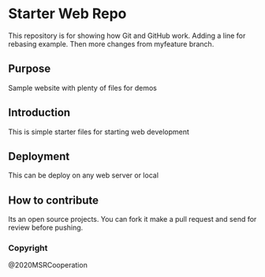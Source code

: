 # Starter Web Repo

This repository is for showing how Git and GitHub work.
Adding a line for rebasing example. Then more changes from myfeature branch.

## Purpose

Sample website with plenty of files for demos

## Introduction

This is simple starter files for starting web development

## Deployment

This can be deploy on any web server or local

## How to contribute

Its an open source projects. You can fork it make a pull request and send for review before pushing.

### Copyright

@2020MSRCooperation